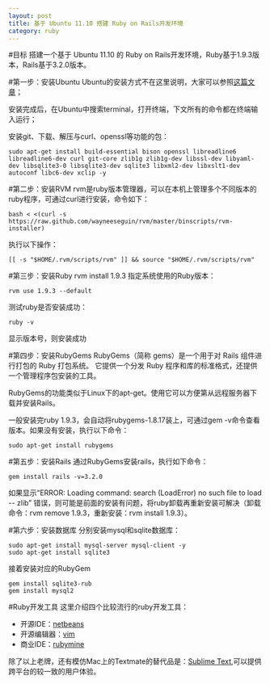 ```yaml
---                                                                                                                                                          
layout: post
title: 基于 Ubuntu 11.10 搭建 Ruby on Rails开发环境
category: ruby
---
```


#目标
搭建一个基于 Ubuntu 11.10 的 Ruby on Rails开发环境，Ruby基于1.9.3版本，Rails基于3.2.0版本。

#第一步：安装Ubuntu
Ubuntu的安装方式不在这里说明，大家可以参照[这篇文章](http://hi.baidu.com/%BD%FC%CE%C0%BE%D1%BB%F7/blog/item/74bf402991738b86033bf69f.html)；  

安装完成后，在Ubuntu中搜索terminal，打开终端，下文所有的命令都在终端输入运行；

安装git、下载、解压与curl、openssl等功能的包：    

    sudo apt-get install build-essential bison openssl libreadline6 libreadline6-dev curl git-core zlib1g zlib1g-dev libssl-dev libyaml-dev libsqlite3-0 libsqlite3-dev sqlite3 libxml2-dev libxslt1-dev autoconf libc6-dev xclip -y
    
    
#第二步：安装RVM
rvm是ruby版本管理器，可以在本机上管理多个不同版本的ruby程序，可通过curl进行安装，命令如下：  

    bash < <(curl -s https://raw.github.com/wayneeseguin/rvm/master/binscripts/rvm-installer)    
执行以下操作：    

    [[ -s "$HOME/.rvm/scripts/rvm" ]] && source "$HOME/.rvm/scripts/rvm"

#第三步：安装Ruby
    rvm install 1.9.3 
指定系统使用的Ruby版本：  

    rvm use 1.9.3 --default  
测试ruby是否安装成功：   

    ruby -v  
显示版本号，则安装成功

#第四步：安装RubyGems
RubyGems（简称 gems）是一个用于对 Rails 组件进行打包的 Ruby 打包系统。 它提供一个分发 Ruby 程序和库的标准格式，还提供一个管理程序包安装的工具。  

RubyGems的功能类似于Linux下的apt-get。使用它可以方便第从远程服务器下载并安装Rails。  

一般安装完ruby 1.9.3，会自动将rubygems-1.8.17装上，可通过gem -v命令查看版本。如果没有安装，执行以下命令：  

    sudo apt-get install rubygems  

#第五步：安装Rails
通过RubyGems安装rails，执行如下命令：  

    gem install rails -v=3.2.0  
如果显示“ERROR:  Loading command: search (LoadError) no such file to load -- zlib” 错误，则可能是前面的安装有问题，将ruby卸载再重新安装可解决（卸载命令：rvm remove 1.9.3，重新安装：rvm install 1.9.3）。  

#第六步：安装数据库
分别安装mysql和sqlite数据库：

    sudo apt-get install mysql-server mysql-client -y
    sudo apt-get install sqlite3

接着安装对应的RubyGem

    gem install sqlite3-rub
    gem install mysql2

#Ruby开发工具
这里介绍四个比较流行的ruby开发工具：   
           
+ 开源IDE：[netbeans](http://netbeans.org/)  
+ 开源编辑器：[vim](http://www.vim.org/)
+ 商业IDE：[rubymine](http://www.jetbrains.com/ruby/)  

除了以上老牌，还有模仿Mac上的Textmate的替代品是：[Sublime Text](http://www.sublimetext.com),可以提供跨平台的较一致的用户体验。




